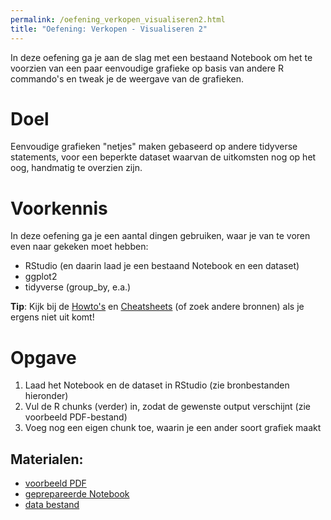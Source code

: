 ```yaml
---
permalink: /oefening_verkopen_visualiseren2.html
title: "Oefening: Verkopen - Visualiseren 2"
---
```


In deze oefening ga je aan de slag met een bestaand Notebook om het te voorzien van een paar eenvoudige grafieke op basis van andere R commando's en tweak je de weergave van de grafieken.

# Doel
Eenvoudige grafieken "netjes" maken gebaseerd op andere tidyverse statements, voor een beperkte dataset waarvan de uitkomsten nog op het oog, handmatig te overzien zijn.

# Voorkennis
In deze oefening ga je een aantal dingen gebruiken, waar je van te voren even naar gekeken moet hebben:
- RStudio (en daarin laad je een bestaand Notebook en een dataset)
- ggplot2
- tidyverse (group_by, e.a.)

**Tip**: Kijk bij de [Howto's](index_howtos) en [Cheatsheets](index_cheetsheets) (of zoek andere bronnen) als je ergens niet uit komt!

# Opgave
1. Laad het Notebook en de dataset in RStudio (zie bronbestanden hieronder)
2. Vul de R chunks (verder) in, zodat de gewenste output verschijnt (zie voorbeeld PDF-bestand)
3. Voeg nog een eigen chunk toe, waarin je een ander soort grafiek maakt

## Materialen:
- [voorbeeld PDF](/assets/file/Oefening_Verkopen_Visualiseren2.pdf)
- [geprepareerde Notebook](assets/file/Oefening_Verkopen_Visualiseren2.Rmd)
- [data bestand](/assets/file/dataset_verkopen.xlsx)